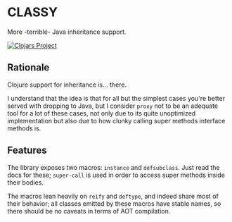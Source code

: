 # CLASSY
More -terrible- Java inheritance support.

[![Clojars Project](https://img.shields.io/clojars/v/io.github.evenmoreirrelevance/classy.svg)](https://clojars.org/io.github.evenmoreirrelevance/classy)

## Rationale
Clojure support for inheritance is... there.

I understand that the idea is that for all but the simplest cases you're better served with dropping to Java, but I consider `proxy` not to be an adequate tool for a lot of these cases, not only due to its quite unoptimized implementation but also due to how clunky calling super methods interface methods is.

## Features
The library exposes two macros: `instance` and `defsubclass`. Just read the docs for these; `super-call`
is used in order to access super methods inside their bodies.

The macros lean heavily on `reify` and `deftype`, and indeed share most of their behavior; all classes emitted by these macros have stable names, so there should be no caveats in terms of AOT compilation.